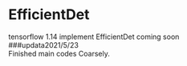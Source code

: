 # EfficientDet
tensorflow 1.14 implement EfficientDet coming soon  
###updata2021/5/23  
Finished main codes Coarsely.  

